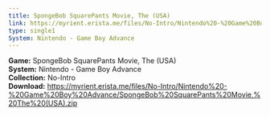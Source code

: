 ```yaml
---
title: SpongeBob SquarePants Movie, The (USA)
link: https://myrient.erista.me/files/No-Intro/Nintendo%20-%20Game%20Boy%20Advance/SpongeBob%20SquarePants%20Movie,%20The%20(USA).zip
type: single1
System: Nintendo - Game Boy Advance
---
```

<b>Game:</b> SpongeBob SquarePants Movie, The (USA)<br>
<b>System:</b> Nintendo - Game Boy Advance<br>
<b>Collection:</b> No-Intro<br>
<b>Download:</b> https://myrient.erista.me/files/No-Intro/Nintendo%20-%20Game%20Boy%20Advance/SpongeBob%20SquarePants%20Movie,%20The%20(USA).zip